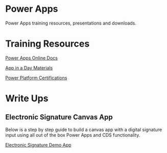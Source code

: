 # Power Apps

Power Apps training resources, presentations and downloads.

# Training Resources
[Power Apps Online Docs](https://docs.microsoft.com/power-apps/start-building)

[App in a Day Materials](https://aka.ms/appinaday)

[Power Platform Certifications](https://docs.microsoft.com/en-us/learn/certifications/browse/?products=power-platform)

# Write Ups

## Electronic Signature Canvas App
Below is a step by step guide to build a canvas app with a digital signature input using all out of the box Power Apps and CDS functionality.

[Electronic Signature Demo App](WriteUps/ElectronicSignatures.md)
